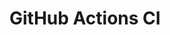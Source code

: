 # GitHub Actions CI








































































































































































































































































































































































































































































































































































































































































































































